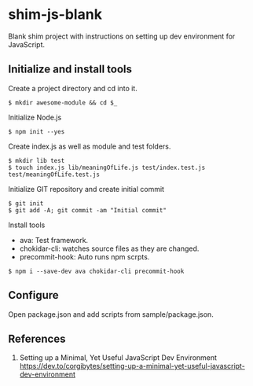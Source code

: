 # shim-js-blank
Blank shim project with instructions on setting up dev environment for JavaScript.

## Initialize and install tools
Create a project directory and cd into it.<br/>
```
$ mkdir awesome-module && cd $_
```

Initialize Node.js<br/>
```
$ npm init --yes
```

Create index.js as well as module and test folders.<br/>
```
$ mkdir lib test
$ touch index.js lib/meaningOfLife.js test/index.test.js test/meaningOfLife.test.js
```

Initialize GIT repository and create initial commit
```
$ git init
$ git add -A; git commit -am "Initial commit"
```

Install tools
* ava: Test framework.
* chokidar-cli: watches source files as they are changed.
* precommit-hook: Auto runs npm scrpts.
```
$ npm i --save-dev ava chokidar-cli precommit-hook
```
## Configure
Open package.json and add scripts from sample/package.json.

## References
1. Setting up a Minimal, Yet Useful JavaScript Dev Environment<br/>
https://dev.to/corgibytes/setting-up-a-minimal-yet-useful-javascript-dev-environment
